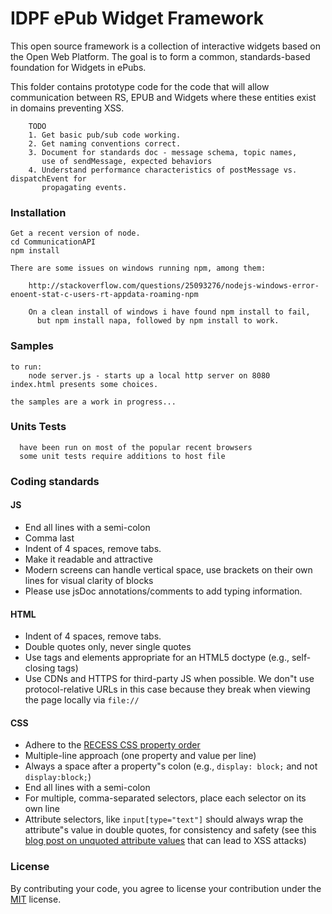 # IDPF ePub Widget Framework

This open source framework is a collection of interactive widgets based 
on the Open Web Platform. 
The goal is to form a common, standards-based foundation for Widgets in ePubs.

This folder contains prototype code for the code that will allow 
communication between RS, EPUB and Widgets where these entities exist 
in domains preventing XSS.

        TODO
        1. Get basic pub/sub code working.
        2. Get naming conventions correct.
        3. Document for standards doc - message schema, topic names, 
           use of sendMessage, expected behaviors
        4. Understand performance characteristics of postMessage vs. dispatchEvent for
           propagating events.

### Installation
    Get a recent version of node.
    cd CommunicationAPI
    npm install

    There are some issues on windows running npm, among them:

        http://stackoverflow.com/questions/25093276/nodejs-windows-error-enoent-stat-c-users-rt-appdata-roaming-npm
        
        On a clean install of windows i have found npm install to fail, 
          but npm install napa, followed by npm install to work.
### Samples
    to run:
        node server.js - starts up a local http server on 8080
	index.html presents some choices.

    the samples are a work in progress...


### Units Tests
      have been run on most of the popular recent browsers
      some unit tests require additions to host file 

### Coding standards

#### JS

- End all lines with a semi-colon
- Comma last
- Indent of 4 spaces, remove tabs.
- Make it readable and attractive
- Modern screens can handle vertical space, use brackets on their own 
  lines for visual clarity of blocks
- Please use jsDoc annotations/comments to add typing information.

#### HTML

- Indent of 4 spaces, remove tabs.
- Double quotes only, never single quotes
- Use tags and elements appropriate for an HTML5 doctype (e.g., self-closing tags)
- Use CDNs and HTTPS for third-party JS when possible. We don"t use
  protocol-relative URLs in this case because they break when viewing the page 
  locally via `file://`

#### CSS

- Adhere to the [RECESS CSS property order](http://markdotto.com/2011/11/29/css-property-order/)
- Multiple-line approach (one property and value per line)
- Always a space after a property"s colon (e.g., `display: block;` and not `display:block;`)
- End all lines with a semi-colon
- For multiple, comma-separated selectors, place each selector on its own line
- Attribute selectors, like `input[type="text"]` should always wrap the 
  attribute"s value in double quotes, for consistency and safety 
  (see this [blog post on unquoted attribute values](
   http://mathiasbynens.be/notes/unquoted-attribute-values) 
   that can lead to XSS attacks)

### License

By contributing your code, you agree to license your contribution under the 
[MIT](http://opensource.org/licenses/MIT) license.
